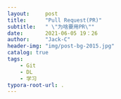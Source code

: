 ```yaml
---
layout:     post
title:      "Pull Request(PR)"
subtitle:   " \"为啥要用PR\""
date:       2021-06-05 19：26
author:     "Jack-C"
header-img: "img/post-bg-2015.jpg"
catalog: true
tags:
    - Git
    - DL
    - 学习
typora-root-url: .
---
```



